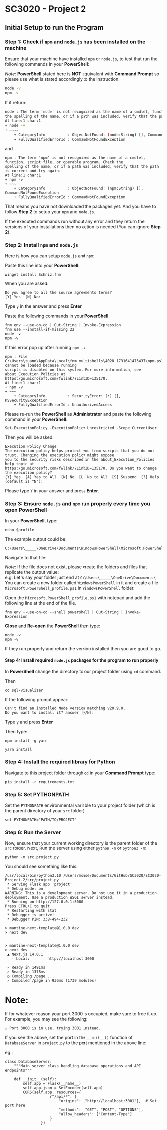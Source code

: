 # SC3020 - Project 2

## Initial Setup to run the Program

### Step 1: Check if `npm` and `node.js` has been installed on the machine
Ensure that your machine have installed `npm` or `node.js`, to test that run the following commands in your **PowerShell**:

*Note:* **PowerShell** stated here is **NOT** equivalent with **Command Prompt** so please use what is stated accordingly to the instruction.

```bash
node -v
npm -v
```

If it return:
```bash
node : The term 'node' is not recognized as the name of a cmdlet, function, script file, or operable program. Check
the spelling of the name, or if a path was included, verify that the path is correct and try again.
At line:1 char:1
+ node -v
+ ~~~~
    + CategoryInfo          : ObjectNotFound: (node:String) [], CommandNotFoundException
    + FullyQualifiedErrorId : CommandNotFoundException
```
and 
```
npm : The term 'npm' is not recognized as the name of a cmdlet, function, script file, or operable program. Check the
spelling of the name, or if a path was included, verify that the path is correct and try again.
At line:1 char:1
+ npm -v
+ ~~~
    + CategoryInfo          : ObjectNotFound: (npm:String) [], CommandNotFoundException
    + FullyQualifiedErrorId : CommandNotFoundException
```

That means you have not downloaded the packages yet. And you have to follow **Step 2** to setup your `npm` and `node.js`.

If the executed commands run without any error and they return the versions of your installations then no action is needed (You can ignore **Step 2**).


### Step 2: Install `npm` and `node.js`
Here is how you can setup `node.js` and `npm`:

Paste this line into your **PowerShell**:
```
winget install Schniz.fnm
```

When you are asked:
```
Do you agree to all the source agreements terms?
[Y] Yes  [N] No:
```

Type `y` in the answer and press **Enter**

Paste the following commands in your **PowerShell**
```
fnm env --use-on-cd | Out-String | Invoke-Expression
fnm use --install-if-missing 22
node -v 
npm -v 
```

If this error pop up after running `npm -v`:

```
npm : File C:\Users\tuann\AppData\Local\fnm_multishells\4028_1731641473437\npm.ps1 cannot be loaded because running
scripts is disabled on this system. For more information, see about_Execution_Policies at
https:/go.microsoft.com/fwlink/?LinkID=135170.
At line:1 char:1
+ npm -v
+ ~~~
    + CategoryInfo          : SecurityError: (:) [], PSSecurityException
    + FullyQualifiedErrorId : UnauthorizedAccess
```

Please re-run the **PowerShell** as **Administrator** and paste the following command in your **PowerShell**:

```
Set-ExecutionPolicy -ExecutionPolicy Unrestricted -Scope CurrentUser
```

Then you will be asked:
```
Execution Policy Change
The execution policy helps protect you from scripts that you do not trust. Changing the execution policy might expose
you to the security risks described in the about_Execution_Policies help topic at
https:/go.microsoft.com/fwlink/?LinkID=135170. Do you want to change the execution policy?
[Y] Yes  [A] Yes to All  [N] No  [L] No to All  [S] Suspend  [?] Help (default is "N"):
```

Please type `Y` in your answer and press **Enter**.


### Step 3: Ensure `node.js` and `npm` run properly every time you open PowerShell

In your **PowerShell**, type:
```
echo $profile
```

The example output could be:
```
C:\Users\_____\OneDrive\Documents\WindowsPowerShell\Microsoft.PowerShell_profile.ps1
```

Navigate to that file:

*Note:* If the file does not exist, please create the folders and files that replicate the output value:<br>
e.g. Let's say your folder just end at `C:\Users\_____\OneDrive\Documents\`<br>
You can create a new folder called `WindowsPowerShell` in it and create a file `Microsoft.PowerShell_profile.ps1` in `WindowsPowerShell` folder.

Open the `Microsoft.PowerShell_profile.ps1` with notepad and add the following line at the end of the file.
```
fnm env --use-on-cd --shell powershell | Out-String | Invoke-Expression
```

**Close** and **Re-open** the **PowerShell** then type:
```
node -v
npm -v
```

If they run properly and return the version installed then you are good to go.

#### Step 4: Install required `node.js` packages for the program to run properly

In **PowerShell** change the directory to our project folder using `cd` command.

Then
```
cd sql-visualizer
```

If the following prompt appear:
```
Can't find an installed Node version matching v20.9.0.
Do you want to install it? answer [y/N]:
```

Type `y` and press **Enter**

Then type:

```
npm install -g yarn
```

```
yarn install
```

### Step 4: Install the required library for Python

Navigate to this project folder through `cd` in your **Command Prompt** type:
```
pip install -r requirements.txt
```

### Step 5: Set PYTHONPATH

Set the `PYTHONPATH` environmental variable to your project folder (which is the parent directory of your `src` folder)
```
set PYTHONPATH="PATH/TO/PROJECT"
```

### Step 6: Run the Server

Now, ensure that your current working directory is the parent folder of the `src` folder. Next, Run the server using either `python -m` or `python3 -m`:
```
python -m src.project.py
```

You should see something like this:
```
/usr/local/bin/python3.10 /Users/mouse/Documents/GitHub/SC3020/SC3020-Project-2/src/project.py 
 * Serving Flask app 'project'
 * Debug mode: on
WARNING: This is a development server. Do not use it in a production deployment. Use a production WSGI server instead.
 * Running on http://127.0.0.1:5000
Press CTRL+C to quit
 * Restarting with stat
 * Debugger is active!
 * Debugger PIN: 338-494-232

> mantine-next-template@1.0.0 dev
> next dev


> mantine-next-template@1.0.0 dev
> next dev
 ▲ Next.js 14.0.1
   - Local:        http://localhost:3000

 ✓ Ready in 1491ms
 ✓ Ready in 1378ms
 ○ Compiling /page ...
 ✓ Compiled /page in 936ms (1739 modules)
```

# Note:
If for whatever reason your port 3000 is occupied, make sure to free it up. For example, you may see the following:
```
⚠ Port 3000 is in use, trying 3001 instead.
```

If you see the above, set the port in the `__init__()` function of `DatabaseServer` in `project.py` to the port mentioned in the above line:

eg.:
```
class DatabaseServer:
    """Main server class handling database operations and API endpoints"""

    def __init__(self):
        self.app = Flask(__name__)
        self.app.json = SetEncoder(self.app)
        CORS(self.app, resources={
                    r"/api/*": {
                        "origins": ["http://localhost:3001"],  # Set port here
                        "methods": ["GET", "POST", "OPTIONS"],
                        "allow_headers": ["Content-Type"]
                    }
                })
```











